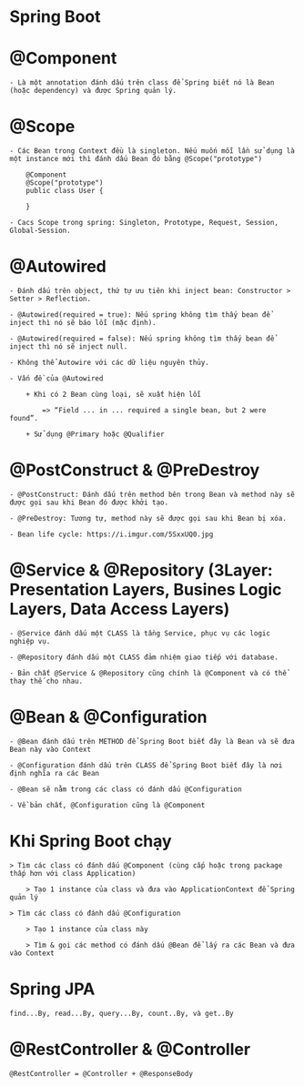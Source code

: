 # Spring Boot
	
# @Component

	- Là một annotation đánh dấu trên class để Spring biết nó là Bean (hoặc dependency) và được Spring quản lý.

# @Scope
  
	- Các Bean trong Context đều là singleton. Nếu muốn mỗi lần sử dụng là một instance mới thì đánh dấu Bean đó bằng @Scope("prototype")
	
		@Component
		@Scope("prototype")
		public class User {
		
		}
		
	- Cacs Scope trong spring: Singleton, Prototype, Request, Session, Global-Session.

# @Autowired

	- Đánh dấu trên object, thứ tự ưu tiên khi inject bean: Constructor > Setter > Reflection.
	
	- @Autowired(required = true): Nếu spring không tìm thấy bean để inject thì nó sẽ báo lỗi (mặc định).
	
	- @Autowired(required = false): Nếu spring không tìm thấy bean để inject thì nó sẽ inject null.
	
	- Không thể Autowire với các dữ liệu nguyên thủy.

	- Vấn đề của @Autowired

		+ Khi có 2 Bean cùng loại, sẽ xuất hiện lỗi
		
			=> “Field ... in ... required a single bean, but 2 were found”.
		
		+ Sử dụng @Primary hoặc @Qualifier
	
# @PostConstruct & @PreDestroy

	- @PostConstruct: Đánh dấu trên method bên trong Bean và method này sẽ được gọi sau khi Bean đó được khởi tạo.
	
	- @PreDestroy: Tương tự, method này sẽ được gọi sau khi Bean bị xóa.
	
	- Bean life cycle: https://i.imgur.com/5SxxUQ0.jpg

# @Service & @Repository (3Layer: Presentation Layers, Busines Logic Layers, Data Access Layers)

	- @Service đánh dấu một CLASS là tầng Service, phục vụ các logic nghiệp vụ.
	
	- @Repository đánh dấu một CLASS đảm nhiệm giao tiếp với database.
	
	- Bản chất @Service & @Repository cũng chính là @Component và có thể thay thế cho nhau.

# @Bean & @Configuration

	- @Bean đánh dấu trên METHOD để Spring Boot biết đây là Bean và sẽ đưa Bean này vào Context

	- @Configuration đánh dấu trên CLASS để Spring Boot biết đây là nơi định nghĩa ra các Bean

	- @Bean sẽ nằm trong các class có đánh dấu @Configuration
	
	- Về bản chất, @Configuration cũng là @Component
	
# Khi Spring Boot chạy
		
	> Tìm các class có đánh dấu @Component (cùng cấp hoặc trong package thấp hơn với class Application)
		
		> Tạo 1 instance của class và đưa vào ApplicationContext để Spring quản lý
	
	> Tìm các class có đánh dấu @Configuration

		> Tạo 1 instance của class này

		> Tìm & gọi các method có đánh dấu @Bean để lấy ra các Bean và đưa vào Context

# Spring JPA

	find...By, read...By, query...By, count..By, và get..By

# @RestController & @Controller

	@RestController = @Controller + @ResponseBody
